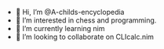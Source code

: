 - 👋 Hi, I’m @A-childs-encyclopedia
- 👀 I’m interested in chess and programming.
- 🌱 I’m currently learning nim
- 💞️ I’m looking to collaborate on CLIcalc.nim


<!---
A-childs-encyclopedia/A-childs-encyclopedia is a ✨ special ✨ repository because its `README.md` (this file) appears on your GitHub profile.
You can click the Preview link to take a look at your changes.
--->
